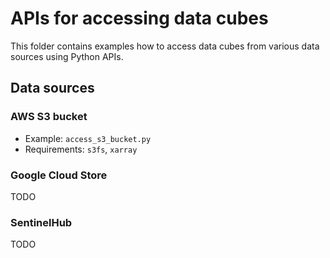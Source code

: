# APIs for accessing data cubes

This folder contains examples how to access data cubes from various data sources using Python APIs.

## Data sources
### AWS S3 bucket

- Example: `access_s3_bucket.py`
- Requirements: `s3fs`, `xarray`

### Google Cloud Store
TODO

### SentinelHub
TODO

